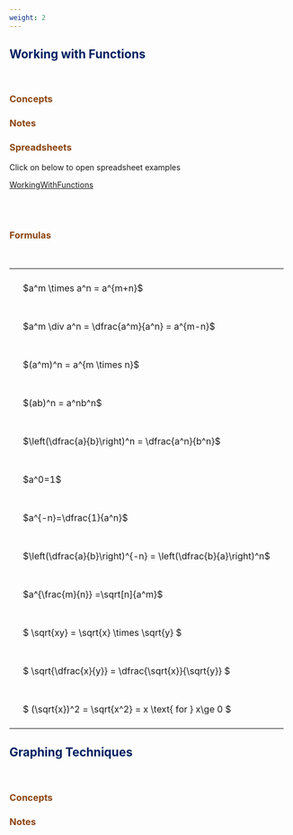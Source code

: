 ```yaml
---
weight: 2
---
```


## <span style="color:RGB(0,32,96"> Working with Functions </span> 
<br>

### <span style="color:RGB(139,69,19)">  Concepts </span>




### <span style="color:RGB(139,69,19)">  Notes </span>


### <span style="color:RGB(139,69,19)"> Spreadsheets  </span>


Click on below to open spreadsheet examples

[WorkingWithFunctions](https://github.com/charl-potgieter/AustralianSchoolMaths/raw/main/WebsiteCreator/spreadsheets/WorkingWithFunctions.xlsx)
<BR><BR>



<br>


###  <span style="color:RGB(139,69,19)"> Formulas </span>
<br>
<style type="text/css">
#T_6efa5 th.col_heading {
  text-align: left;
  font-size: 1em;
}
#T_6efa5 td {
  text-align: left;
  font-size: 1em;
  padding: 1.5em;
}
</style>
<table id="T_6efa5">
  <thead>
  </thead>
  <tbody>
    <tr>
      <td id="T_6efa5_row0_col0" class="data row0 col0" >$a^m \times a^n = a^{m+n}$</td>
    </tr>
    <tr>
      <td id="T_6efa5_row1_col0" class="data row1 col0" >$a^m \div a^n = \dfrac{a^m}{a^n} = a^{m-n}$</td>
    </tr>
    <tr>
      <td id="T_6efa5_row2_col0" class="data row2 col0" >$(a^m)^n = a^{m \times n}$</td>
    </tr>
    <tr>
      <td id="T_6efa5_row3_col0" class="data row3 col0" >$(ab)^n = a^nb^n$</td>
    </tr>
    <tr>
      <td id="T_6efa5_row4_col0" class="data row4 col0" >$\left(\dfrac{a}{b}\right)^n = \dfrac{a^n}{b^n}$</td>
    </tr>
    <tr>
      <td id="T_6efa5_row5_col0" class="data row5 col0" >$a^0=1$</td>
    </tr>
    <tr>
      <td id="T_6efa5_row6_col0" class="data row6 col0" >$a^{-n}=\dfrac{1}{a^n}$</td>
    </tr>
    <tr>
      <td id="T_6efa5_row7_col0" class="data row7 col0" >$\left(\dfrac{a}{b}\right)^{-n} = \left(\dfrac{b}{a}\right)^n$</td>
    </tr>
    <tr>
      <td id="T_6efa5_row8_col0" class="data row8 col0" >$a^{\frac{m}{n}} =\sqrt[n]{a^m}$</td>
    </tr>
    <tr>
      <td id="T_6efa5_row9_col0" class="data row9 col0" >$ \sqrt{xy} = \sqrt{x} \times \sqrt{y} $</td>
    </tr>
    <tr>
      <td id="T_6efa5_row10_col0" class="data row10 col0" >$ \sqrt{\dfrac{x}{y}} = \dfrac{\sqrt{x}}{\sqrt{y}} $</td>
    </tr>
    <tr>
      <td id="T_6efa5_row11_col0" class="data row11 col0" >$ (\sqrt{x})^2 = \sqrt{x^2} = x \text{ for } x\ge 0 $</td>
    </tr>
  </tbody>
</table>


## <span style="color:RGB(0,32,96"> Graphing Techniques </span> 
<br>

### <span style="color:RGB(139,69,19)">  Concepts </span>




### <span style="color:RGB(139,69,19)">  Notes </span>
<BR><BR>
